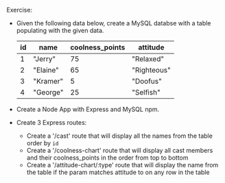 Exercise: 
* Given the following data below, create a MySQL databse with a table populating with the given data.


  |id| name  | coolness_points  | attitude |
  |--|-------| ---------- |------|
  |1 |"Jerry"|75|"Relaxed"|
  |2 |"Elaine"|65|"Righteous"|
  |3 |"Kramer"|5|"Doofus"|
  |4 |"George"|25|"Selfish"|


* Create a Node App with Express and MySQL npm.
* Create 3 Express routes:
  * Create a '/cast' route that will display all the names from the table order by `id`
  * Create a '/coolness-chart' route that will display all cast members and their coolness_points in the order from top to bottom
  * Create a '/attitude-chart/:type' route that will display the name from the table if the param matches attitude to on any row in the table 